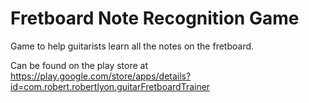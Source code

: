 # Fretboard Note Recognition Game  

Game to help guitarists learn all the notes on the fretboard.  

Can be found on the play store at  
https://play.google.com/store/apps/details?id=com.robert.robertlyon.guitarFretboardTrainer
